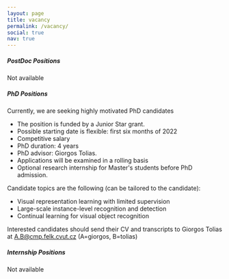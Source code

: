 ```yaml
---
layout: page
title: vacancy
permalink: /vacancy/
social: true
nav: true
---
```


##### **PostDoc Positions**

Not available

##### **PhD Positions**

Currently, we are seeking highly motivated PhD candidates 

- The position is funded by a Junior Star grant.
- Possible starting date is flexible: first six months of 2022
- Competitive salary
- PhD duration: 4 years
- PhD advisor: Giorgos Tolias.
- Applications will be examined in a rolling basis
- Optional research internship for Master's students before PhD admission.

Candidate topics are the following (can be tailored to the candidate):

- Visual representation learning with limited supervision
- Large-scale instance-level recognition and detection
- Continual learning for visual object recognition


Interested candidates should send their CV and transcripts to Giorgos Tolias at A.B@cmp.felk.cvut.cz (A=giorgos, B=tolias)


##### **Internship Positions**

Not available

<!-- Write your biography here. Tell the world about yourself. Link to your favorite [subreddit](http://reddit.com){:target="\_blank"}. You can put a picture in, too. The code is already in, just name your picture `prof_pic.jpg` and put it in the `img/` folder.

Put your address / P.O. box / other info right below your picture. You can also disable any these elements by editing `profile` property of the YAML header of your `_pages/about.md`. Edit `_bibliography/papers.bib` and Jekyll will render your [publications page](/al-folio/publications/) automatically.

Link to your social media connections, too. This theme is set up to use [Font Awesome icons](http://fortawesome.github.io/Font-Awesome/){:target="\_blank"} and [Academicons](https://jpswalsh.github.io/academicons/){:target="\_blank"}, like the ones below. Add your Facebook, Twitter, LinkedIn, Google Scholar, or just disable all of them. -->
